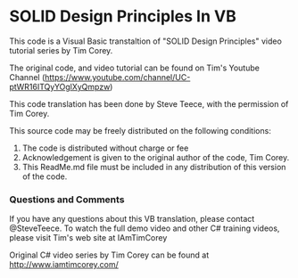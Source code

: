 # SOLID Design Principles In VB

This code is a Visual Basic transtaltion of "SOLID Design Principles" video tutorial series by Tim Corey.

The original code, and video tutorial can be found on Tim's Youtube Channel (https://www.youtube.com/channel/UC-ptWR16ITQyYOglXyQmpzw)

This code translation has been done by Steve Teece, with the permission of Tim Corey.

This source code may be freely distributed on the following conditions:
  1) The code is distributed without charge or fee
  2) Acknowledgement is given to the original author of the code, Tim Corey.
  3) This ReadMe.md file must be included in any distribution of this version of the code.

### Questions and Comments

If you have any questions about this VB translation, please contact @SteveTeece.
To watch the full demo video and other C# training videos, please visit Tim's web site at IAmTimCorey

Original C# video series by Tim Corey can be found at http://www.iamtimcorey.com/
